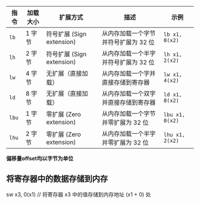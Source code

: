 
| 指令    | 加载大小 | 扩展方式                  | 描述                   | 示例              |
| ----- | ---- | --------------------- | -------------------- | --------------- |
| `lb`  | 1 字节 | 符号扩展 (Sign extension) | 从内存加载一个字节并符号扩展为 32 位 | `lb x1, 0(x2)`  |
| `lh`  | 2 字节 | 符号扩展 (Sign extension) | 从内存加载一个半字并符号扩展为 32 位 | `lh x1, 2(x2)`  |
| `lw`  | 4 字节 | 无扩展（直接加载）             | 从内存加载一个字并直接存储到寄存器    | `lw x1, 4(x2)`  |
| `ld`  | 8 字节 | 无扩展（直接加载）             | 从内存加载一个双字并直接存储到寄存器   | `ld x1, 8(x2)`  |
| `lbu` | 1 字节 | 零扩展 (Zero extension)  | 从内存加载一个字节并零扩展为 32 位  | `lbu x1, 0(x2)` |
| `lhu` | 2 字节 | 零扩展 (Zero extension)  | 从内存加载一个半字并零扩展为 32 位  | `lhu x1, 2(x2)` |
**偏移量offset均以字节为单位**

## 将寄存器中的数据存储到内存
sw x3, 0(x1)   // 将寄存器 x3 中的值存储到内存地址 (x1 + 0) 处